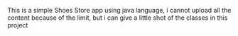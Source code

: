 This is a simple Shoes Store app using java language, i cannot upload all the content because of the limit, but i can give a little shot of the classes in this project
